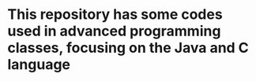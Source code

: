 <H1> 
This repository has some codes used in advanced programming classes, focusing on the Java and C language</H1>
